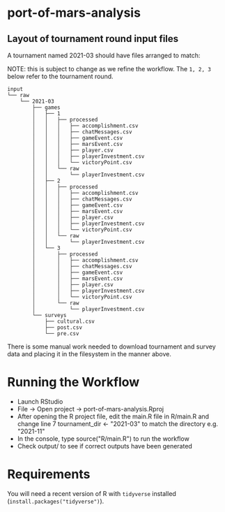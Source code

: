 # port-of-mars-analysis

## Layout of tournament round input files

A tournament named 2021-03 should have files arranged to match:

NOTE: this is subject to change as we refine the workflow. The `1, 2, 3` below refer to the tournament round.

```
input
└── raw
    └── 2021-03
        ├── games
        │   ├── 1
        │   │   ├── processed
        │   │   │   ├── accomplishment.csv
        │   │   │   ├── chatMessages.csv
        │   │   │   ├── gameEvent.csv
        │   │   │   ├── marsEvent.csv
        │   │   │   ├── player.csv
        │   │   │   ├── playerInvestment.csv
        │   │   │   └── victoryPoint.csv
        │   │   └── raw
        │   │       └── playerInvestment.csv
        │   ├── 2
        │   │   ├── processed
        │   │   │   ├── accomplishment.csv
        │   │   │   ├── chatMessages.csv
        │   │   │   ├── gameEvent.csv
        │   │   │   ├── marsEvent.csv
        │   │   │   ├── player.csv
        │   │   │   ├── playerInvestment.csv
        │   │   │   └── victoryPoint.csv
        │   │   └── raw
        │   │       └── playerInvestment.csv
        │   └── 3
        │       ├── processed
        │       │   ├── accomplishment.csv
        │       │   ├── chatMessages.csv
        │       │   ├── gameEvent.csv
        │       │   ├── marsEvent.csv
        │       │   ├── player.csv
        │       │   ├── playerInvestment.csv
        │       │   └── victoryPoint.csv
        │       └── raw
        │           └── playerInvestment.csv
        └── surveys
            ├── cultural.csv
            ├── post.csv
            └── pre.csv
```


There is some manual work needed to download tournament and survey data and placing it in the filesystem in the manner above.

# Running the Workflow

- Launch RStudio
- File -> Open project -> port-of-mars-analysis.Rproj
- After opening the R project file, edit the main.R file in R/main.R and change line 7 tournament_dir <- "2021-03" to match the directory e.g. "2021-11"
- In the console, type source("R/main.R") to run the workflow
- Check output/ to see if correct outputs have been generated

# Requirements

You will need a recent version of R with `tidyverse` installed (`install.packages("tidyverse")`).
